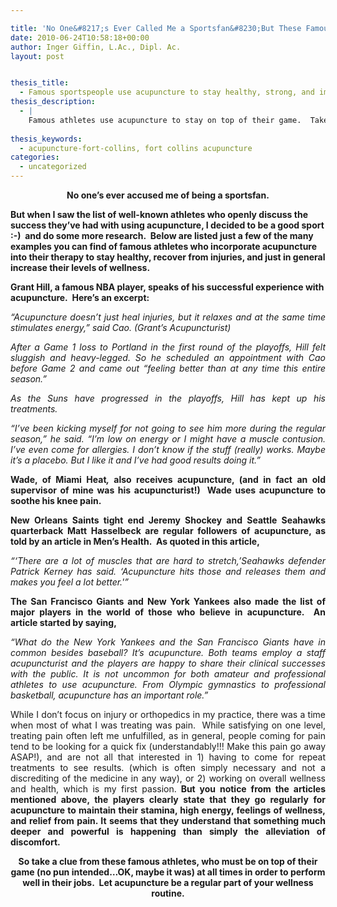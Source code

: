 ```yaml
---

title: 'No One&#8217;s Ever Called Me a Sportsfan&#8230;But These Famous Sportsmen are Definitely Fans of Acupuncture!'
date: 2010-06-24T10:58:18+00:00
author: Inger Giffin, L.Ac., Dipl. Ac.
layout: post


thesis_title:
  - Famous sportspeople use acupuncture to stay healthy, strong, and improve their game.
thesis_description:
  - |
    Famous athletes use acupuncture to stay on top of their game.  Take their clue and let acupuncture be a regular part of your wellness routine!
    
thesis_keywords:
  - acupuncture-fort-collins, fort collins acupuncture
categories:
  - uncategorized
---
```

<p style="text-align: center;">
  <strong>No one&#8217;s ever accused me of being a sportsfan.</strong>
</p>

**But when I saw the list of well-known athletes who openly discuss the success they&#8217;ve had with using acupuncture, I decided to be a good sport :-)  and do some more research.  Below are listed just a few of the many examples you can find of famous athletes who incorporate acupuncture into their therapy to stay healthy, recover from injuries, and just in general increase their levels of wellness.**

**Grant Hill, a famous NBA player, speaks of his successful experience with acupuncture.  Here&#8217;s an excerpt:**

<p style="text-align: justify;">
  <em>&#8220;Acupuncture doesn&#8217;t just heal injuries, but it relaxes and at the same time stimulates energy,&#8221; said Cao. (Grant&#8217;s Acupuncturist)<br /> </em>
</p>

<p style="text-align: justify;">
  <em>After a Game 1 loss to Portland in the first round of the playoffs, Hill felt sluggish and heavy-legged. So he scheduled an appointment with Cao before Game 2 and came out &#8220;feeling better than at any time this entire season.&#8221;</em>
</p>

<p style="text-align: justify;">
  <em>As the Suns have progressed in the playoffs, Hill has kept up his treatments.</em>
</p>

<p style="text-align: justify;">
  <em>&#8220;I&#8217;ve been kicking myself for not going to see him more during the regular season,&#8221; he said. &#8220;I&#8217;m low on energy or I might have a muscle contusion. I&#8217;ve even come for allergies. I don&#8217;t know if the stuff (really) works. Maybe it&#8217;s a placebo. But I like it and I&#8217;ve had good results doing it.&#8221;</em>
</p>

<p style="text-align: justify;">
  <strong>Wade, of Miami Heat<em>, </em>also receives acupuncture, (and in fact an old supervisor of mine was his acupuncturist!)  Wade uses acupuncture to soothe his knee pain.</strong>
</p>

<p style="text-align: justify;">
  <strong>New Orleans Saints tight end Jeremy Shockey and Seattle Seahawks quarterback Matt Hasselbeck are regular followers of acupuncture, as told by an article in Men&#8217;s Health.  As quoted in this article,</strong>
</p>

<p style="text-align: justify;">
  <em>&#8220;&#8216;There are a lot of muscles that are hard to stretch,&#8217;Seahawks defender Patrick Kerney has said. &#8216;Acupuncture hits those and releases them and makes you feel a lot better.'&#8221;</em>
</p>

<p style="text-align: justify;">
  <strong>The San Francisco Giants and New York Yankees also made the list of major players in the world of those who believe in acupuncture.  An article started by saying,</strong>
</p>

<p style="text-align: justify;">
  <em>&#8220;What do the New York Yankees and the San Francisco Giants have in common besides baseball? It’s acupuncture. Both teams employ a staff acupuncturist and the players are happy to share their clinical successes with the public. It is not uncommon for both amateur and professional athletes to use acupuncture. From Olympic gymnastics to professional basketball, acupuncture has an important role.&#8221;</em>
</p>

<p style="text-align: justify;">
  While I don&#8217;t focus on injury or orthopedics in my practice, there was a time when most of what I was treating was pain.  While satisfying on one level, treating pain often left me unfulfilled, as in general, people coming for pain tend to be looking for a quick fix (understandably!!! Make this pain go away ASAP!), and are not all that interested in 1) having to come for repeat treatments to see results. (which is often simply necessary and not a discrediting of the medicine in any way), or 2) working on overall wellness and health, which is my first passion.<strong> But you notice from the articles mentioned above, the players clearly state that they go regularly for acupuncture to maintain their stamina, high energy, feelings of wellness, and relief from pain. It seems that they understand that something much deeper and powerful is happening than simply the alleviation of discomfort.</strong>
</p>

<p style="text-align: center;">
  <strong>So take a clue from these famous athletes, who must be on top of their game (no pun intended&#8230;OK, maybe it was) at all times in order to perform well in their jobs.  Let acupuncture be a regular part of your wellness routine.</strong><em><br /> </em>
</p>